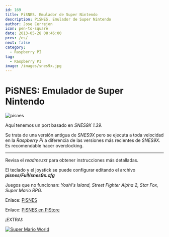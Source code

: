 ```yaml
---
id: 169
title: PiSNES. Emulador de Super Nintendo
description: PiSNES. Emulador de Super Nintendo
author: Jose Cerrejon
icon: pen-to-square
date: 2013-05-28 08:46:00
prev: /es/
next: false
category:
  - Raspberry PI
tag:
  - Raspberry PI
image: /images/snes9x.jpg
---
```


# PiSNES: Emulador de Super Nintendo

![pisnes](/images/snes9x.jpg)

Aquí tenemos un port basado en *SNES9X 1.39*.

Se trata de una versión antigua de *SNES9X* pero se ejecuta a toda velocidad en la *Raspberry Pi* a diferencia de las versiones más recientes de *SNES9X*. Es recomendable hacer overclocking.

- - -
Revisa el *readme.txt* para obtener instrucciones más detalladas.

El teclado y el joystick se puede configurar editando el archivo ***pisnes/Full/snes9x.cfg***

Juegos que no funcionan: *Yoshi's Island, Street Fighter Alpha 2, Star Fox, Super Mario RPG.*

Enlace: [PiSNES](http://code.google.com/p/pisnes/)

Enlace: [PiSNES en PiStore](http://store.raspberrypi.com/projects/pisnes)

¡EXTRA!:

<a href="/res/SuperMarioWorld.zip">![Super Mario World](/images/supermario.jpg "¡Descarga y juega Super Mario World!")</a>